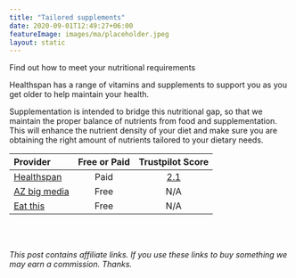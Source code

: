 ```yaml
---
title: "Tailored supplements"
date: 2020-09-01T12:49:27+06:00
featureImage: images/ma/placeholder.jpeg
layout: static
---
```


Find out how to meet your nutritional requirements

Healthspan has a range of vitamins and supplements to support you as you get older to help maintain your health.

Supplementation is intended to bridge this nutritional gap, so that we maintain the proper balance of nutrients from food and supplementation. This will enhance the nutrient density of your diet and make sure you are obtaining the right amount of nutrients tailored to your dietary needs.

| Provider      | Free or Paid  |  Trustpilot Score  |
| :-----------          | :--------------:      |  :--------------:         |
| [Healthspan](https://www.healthspan.co.uk/over-50s-health#t=Over-50s-Health-Products&numberOfResults=15) | Paid | [2.1](https://uk.trustpilot.com/review/www.healthspan.co.uk) | 
| [AZ big media](https://azbigmedia.com/lifestyle/12-benefits-of-supplements-why-theyre-important/) | Free | N/A
| [Eat this](https://www.eatthis.com/best-supplements-for-people-over-50/) | Free | N/A
  

<br/><br/>

*This post contains affiliate links. If you use these links to buy something we may
earn a commission. Thanks.*






